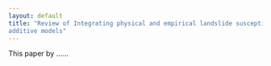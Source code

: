 ```yaml
---
layout: default
title: "Review of Integrating physical and empirical landslide susceptibility models using generalized
additive models"
---
```


This paper by ......
